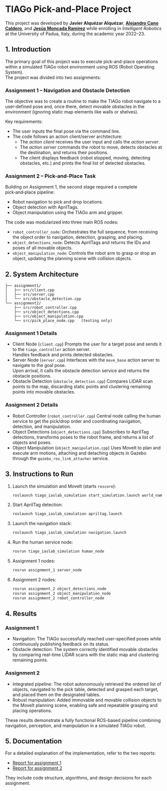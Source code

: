 # TIAGo Pick-and-Place Project

This project was developed by **Javier Alquézar Alquézar**, [**Alejandro Cano Caldero**](https://github.com/AlejandroCCaldero), and [**Jesús Moncada Ramírez**](https://github.com/jemonra) while enrolling in *Intelligent Robotics* at the University of Padua, Italy, during the academic year 2022–23.

## 1. Introduction

The primary goal of this project was to execute pick-and-place operations within a simulated TIAGo robot environment using ROS (Robot Operating System).  
The project was divided into two assignments:

### Assignment 1 – Navigation and Obstacle Detection

The objective was to create a routine to make the TIAGo robot navigate to a user‑defined pose and, once there, detect movable obstacles in the environment (ignoring static map elements like walls or shelves).

Key requirements:
- The user inputs the final pose via the command line.
- The code follows an action client/server architecture:
  - The *action client* receives the user input and calls the *action server*.
  - The *action server* commands the robot to move, detects obstacles at the destination, and returns their positions.
  - The client displays feedback (robot stopped, moving, detecting obstacles, etc.) and prints the final list of detected obstacles.

### Assignment 2 – Pick-and-Place Task

Building on Assignment 1, the second stage required a complete pick‑and‑place pipeline:
- Robot navigation to pick and drop locations.
- Object detection with AprilTags.
- Object manipulation using the TIAGo arm and gripper.

The code was modularized into three main ROS nodes:
- `robot_controller_node`: Orchestrates the full sequence, from receiving the object order to navigation, detection, grasping, and placing.
- `object_detections_node`: Detects AprilTags and returns the IDs and poses of all movable objects.
- `object_manipulation_node`: Controls the robot arm to grasp or drop an object, updating the planning scene with collision objects.

## 2. System Architecture

```
├── assignment1/
│   ├── src/client.cpp
│   ├── src/server.cpp
│   └── src/obstacle_detection.cpp
└── assignment2/
    ├── src/robot_controller.cpp
    ├── src/object_detections.cpp
    ├── src/object_manipulation.cpp
    └── src/pick_place_node.cpp   (testing only)
```

### Assignment 1 Details

- Client Node (`client.cpp`)
  Prompts the user for a target pose and sends it to the `tiago_controller` action server.  
  Handles feedback and prints detected obstacles.
- Server Node (`server.cpp`)
  Interfaces with the `move_base` action server to navigate to the goal pose.  
  Upon arrival, it calls the obstacle detection service and returns the obstacle positions.
- Obstacle Detection (`obstacle_detection.cpp`)
  Compares LIDAR scan points to the map, discarding static points and clustering remaining points into movable obstacles.

### Assignment 2 Details

- Robot Controller (`robot_controller.cpp`)
  Central node calling the human service to get the pick/drop order and coordinating navigation, detection, and manipulation.
- Object Detections (`object_detections.cpp`)
  Subscribes to AprilTag detections, transforms poses to the robot frame, and returns a list of objects and poses.
- Object Manipulation (`object_manipulation.cpp`)
  Uses MoveIt to plan and execute arm motions, attaching and detaching objects in Gazebo through the `gazebo_ros_link_attacher` service.

## 3. Instructions to Run

1. Launch the simulation and MoveIt (starts `roscore`):
   ```bash
   roslaunch tiago_iaslab_simulation start_simulation.launch world_name:=ias_lab_room_full_tables
   ```
2. Start AprilTag detection:
   ```bash
   roslaunch tiago_iaslab_simulation apriltag.launch
   ```
3. Launch the navigation stack:
   ```bash
   roslaunch tiago_iaslab_simulation navigation.launch
   ```
4. Run the human service node:
   ```bash
   rosrun tiago_iaslab_simulation human_node
   ```
5. Assignment 1 nodes:
   ```bash
   rosrun assignment_1 server_node
   ```
6. Assignment 2 nodes:
   ```bash
   rosrun assignment_2 object_detections_node
   rosrun assignment_2 object_manipulation_node
   rosrun assignment_2 robot_controller_node
   ```

## 4. Results

### Assignment 1
- Navigation: The TIAGo successfully reached user-specified poses while continuously publishing feedback on its status.
- Obstacle detection: The system correctly identified movable obstacles by comparing real-time LIDAR scans with the static map and clustering remaining points.

### Assignment 2
- Integrated pipeline: The robot autonomously retrieved the ordered list of objects, navigated to the pick table, detected and grasped each target, and placed them on the designated tables.
- Robust manipulation: Added immovable and movable collision objects to the MoveIt planning scene, enabling safe and repeatable grasping and placing operations.

These results demonstrate a fully functional ROS-based pipeline combining navigation, perception, and manipulation in a simulated TIAGo robot.

## 5. Documentation

For a detailed explanation of the implementation, refer to the two reports:
- [Report for assignment 1](assignment_1/docs/Report.pdf)
- [Report for assignment 2](assignment_2/docs/Report.pdf)

They include code structure, algorithms, and design decisions for each assignment.
